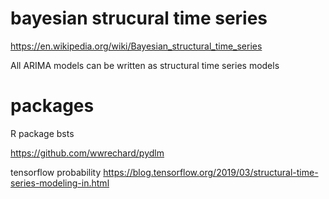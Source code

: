 
# bayesian strucural time series

https://en.wikipedia.org/wiki/Bayesian_structural_time_series

All ARIMA models can be written as structural time series models

# packages

R package bsts

https://github.com/wwrechard/pydlm

tensorflow probability
https://blog.tensorflow.org/2019/03/structural-time-series-modeling-in.html
